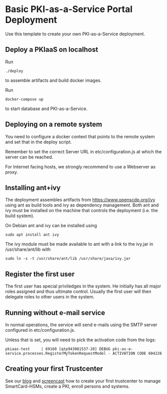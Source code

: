 # Basic PKI-as-a-Service Portal Deployment

Use this template to create your own PKI-as-a-Service deployment.

## Deploy a PKIaaS on localhost

Run

    ./deploy

to assemble artifacts and build docker images.

Run

    docker-compose up

to start database and PKI-as-a-Service.


## Deploying on a remote system

You need to configure a docker context that points to the remote
system and set that in the deploy script.

Remember to set the correct Server URL in etc/configuration.js at which the
server can be reached.

For Internet facing hosts, we strongly recommend to use a Webserver as proxy.


## Installing ant+ivy

The deployment assembles artifacts from https://www.openscdp.org/ivy using
ant as build tools and ivy as dependency management. Both ant and ivy must be
installed on the machine that controls the deployment (i.e. the build system).

On Debian ant and ivy can be installed using

	sudo apt install ant ivy

The ivy module must be made available to ant with a link to the ivy.jar in /usr/share/ant/lib with

	sudo ln -s -t /usr/share/ant/lib /usr/share/java/ivy.jar


## Register the first user

The first user has special priviledges in the system. He initially has all major roles
assigned and thus ultimate control. Usually the first user will then delegate roles to other
users in the system.


## Running without e-mail service

In normal operations, the service will send e-mails using the SMTP server configured in etc/configuration.js.

Unless that is set, you will need to pick the activation code from the logs:

    pkiaas-test     | 69160 [qtp943081537-20] DEBUG pki-as-a-service.processes.RegisterMyTokenRequestModel - ACTIVATION CODE 604226


## Creating your first Trustcenter

See our [blog](https://www.smartcard-hsm.com/2022/05/11/trustcenter-open-beta.html) and
[screencast](https://www.smartcard-hsm.com/2022/05/09/prepare-trustcenter-token.html) how
to create your first trustcenter to manage SmartCard-HSMs, create a PKI, enroll persons
and systems.

